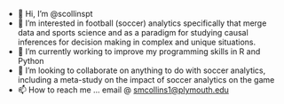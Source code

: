 - 👋 Hi, I’m @scollinspt
- 👀 I’m interested in football (soccer) analytics specifically that merge data and sports science and as a paradigm for studying causal inferences for decision making in complex and unique situations.
- 🌱 I’m currently working to improve my programming skills in R and Python
- 💞️ I’m looking to collaborate on anything to do with soccer analytics, including a meta-study on the impact of soccer analytics on the game 
- 📫 How to reach me ... email @ smcollins1@plymouth.edu

<!---
scollinspt/scollinspt is a ✨ special ✨ repository because its `README.md` (this file) appears on your GitHub profile.
You can click the Preview link to take a look at your changes.
--->

